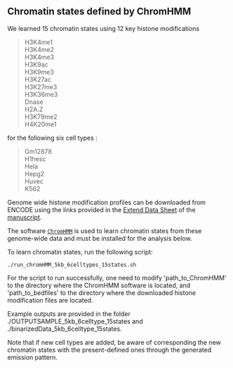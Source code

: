 ## Chromatin states defined by ChromHMM

We learned 15 chromatin states using 12 key histone modifications 
>H3K4me1  
>H3K4me2  
>H3K4me3  
>H3K9ac  
>H3K9me3  
>H3K27ac  
>H3K27me3  
>H3K36me3  
>Dnase  
>H2A.Z  
>H3K79me2  
>H4K20me1  

for the following six cell types :
>Gm12878  
>H1hesc  
>Hela  
>Hepg2  
>Huvec  
>K562 

Genome wide histone modification profiles can be downloaded from ENCODE using the links provided in the [Extend Data Sheet](https://www.biorxiv.org/highwire/filestream/86852/field_highwire_adjunct_files/1/282095-2.xlsx) of the [manuscript](https://www.biorxiv.org/content/early/2018/03/15/282095).

The software [`ChromHMM`](http://compbio.mit.edu/ChromHMM/) is used to learn chromatin states from these genome-wide data and must be installed for the analysis below.

To learn chromatin states, run the following script:
```
./run_chromHMM_5kb_6celltypes_15states.sh
```
For the script to run successfully, one need to modify 'path_to_ChromHMM' to the directory where the ChromHMM software is located, and 'path_to_bedfiles' to the directory where the downloaded histone modification files are located. 

Example outputs are provided in the folder ./OUTPUTSAMPLE_5kb_6celltype_15states and ./binarizedData_5kb_6celltype_15states. 

Note that if new cell types are added, be aware of corresponding the new chromatin states with the present-defined ones through the generated emission pattern. 
